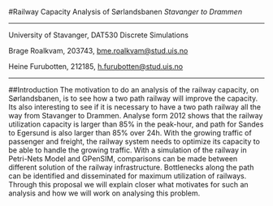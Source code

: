#Railway Capacity Analysis of S&oslash;rlandsbanen
*Stavanger to Drammen*
<hr>
University of Stavanger,
DAT530 Discrete Simulations

Brage Roalkvam,
203743, [bme.roalkvam@stud.uis.no](mailto:bme.roalkvam@stud.uis.no)

Heine Furubotten,
212185, [h.furubotten@stud.uis.no](mailto:h.furubotten@stud.uis.no)
<hr>
##Introduction
The motivation to do an analysis of the railway capacity, on Sørlandsbanen, is to see how a two path railway will improve the capacity. Its also interesting to see if it is necessary to have a two path railway all the way from Stavanger to Drammen. Analyse form 2012 shows that the railway utilization capacity is larger than 85% in the peak-hour, and path for Sandes to Egersund is also larger than 85% over 24h. With the growing traffic of passenger and freight, the railway system needs to optimize its capacity to be able to handle the growing traffic.
With a simulation of the railway in Petri-Nets Model and GPenSIM, comparisons can be made between different solution of the railway infrastructure. Bottlenecks along the path can be identified and disseminated for maximum utilization of railways. Through this proposal we will explain closer what motivates for such an analysis and how we will work on analysing this problem.
